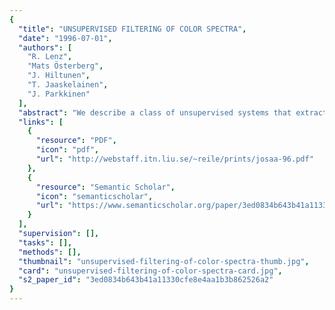 ```yaml
---
{
  "title": "UNSUPERVISED FILTERING OF COLOR SPECTRA",
  "date": "1996-07-01",
  "authors": [
    "R. Lenz",
    "Mats Österberg",
    "J. Hiltunen",
    "T. Jaaskelainen",
    "J. Parkkinen"
  ],
  "abstract": "We describe a class of unsupervised systems that extract features from databases of reflectance spectra that sample color space in a way that reflects the properties of human color perception. The systems find the internal weight coefficients by optimizing an energy function. We describe several energy functions based on second- and fourth-order statistical moments of the computed output values. We also investigate the effects of imposing boundary conditions on the filter coefficients and the performance of the resulting systems for the databases with the reflectance spectra. The experiments show that the weight matrix for one of the systems is very similar to the eigenvector system, whereas the second type of system tries to rotate the eigenvector system in such a way that the resulting filters partition the spectrum into different bands. We also show how the system can be forced to use weight vectors with positive coefficients. Systems consisting of positive weight vectors are then approximated with Gaussian quadrature methods. In the experimental part of the paper we investigate the properties of three databases consisting of reflectance spectra. We compare the statistical structure of the different databases and investigate how these systems can be used to explore the structure of the space of reflectance spectra.",
  "links": [
    {
      "resource": "PDF",
      "icon": "pdf",
      "url": "http://webstaff.itn.liu.se/~reile/prints/josaa-96.pdf"
    },
    {
      "resource": "Semantic Scholar",
      "icon": "semanticscholar",
      "url": "https://www.semanticscholar.org/paper/3ed0834b643b41a11330cfe8e4aa1b3b862526a2"
    }
  ],
  "supervision": [],
  "tasks": [],
  "methods": [],
  "thumbnail": "unsupervised-filtering-of-color-spectra-thumb.jpg",
  "card": "unsupervised-filtering-of-color-spectra-card.jpg",
  "s2_paper_id": "3ed0834b643b41a11330cfe8e4aa1b3b862526a2"
}
---
```


